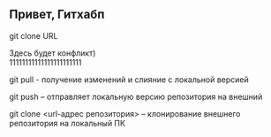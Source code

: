 ## Привет, Гитхабп

git clone URL

Здесь будет конфликт)  
11111111111111111111111

git pull - получение изменений и слияние с локальной версией

git push – отправляет локальную версию репозитория на внешний

git clone <url-адрес репозитория> – клонирование внешнего репозитория на  локальный ПК
